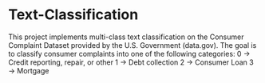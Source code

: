 # Text-Classification
This project implements multi-class text classification on the Consumer Complaint Dataset provided by the U.S. Government (data.gov). The goal is to classify consumer complaints into one of the following categories:  0 → Credit reporting, repair, or other  1 → Debt collection  2 → Consumer Loan  3 → Mortgage
